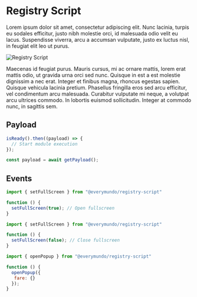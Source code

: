 ---
---

# Registry Script

Lorem ipsum dolor sit amet, consectetur adipiscing elit. Nunc lacinia, turpis eu sodales efficitur, justo nibh molestie orci, id malesuada odio velit eu lacus. Suspendisse viverra, arcu a accumsan vulputate, justo ex luctus nisl, in feugiat elit leo ut purus. 

![Registry Script](@/assets/images/learning/hero-registry-script.png)

Maecenas id feugiat purus. Mauris cursus, mi ac ornare mattis, lorem erat mattis odio, ut gravida urna orci sed nunc. Quisque in est a est molestie dignissim a nec erat. Integer et finibus magna, rhoncus egestas sapien. Quisque vehicula lacinia pretium. Phasellus fringilla eros sed arcu efficitur, vel condimentum arcu malesuada. Curabitur vulputate mi neque, a volutpat arcu ultrices commodo. In lobortis euismod sollicitudin. Integer at commodo nunc, in sagittis sem.

## Payload

```js
isReady().then((payload) => {
  // Start module execution
});
```

```js
const payload = await getPayload();
```

## Events

```js
import { setFullScreen } from "@everymundo/registry-script"

function () {
  setFullScreen(true); // Open fullscreen
}
```

```js
import { setFullScreen } from "@everymundo/registry-script"

function () {
  setFullScreen(false); // Close fullscreen
}
```

```js
import { openPopup } from "@everymundo/registry-script"

function () {
  openPopup({
   fare: {}
  });
}
```
